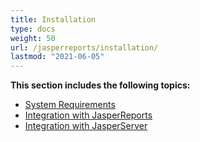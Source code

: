 ```yaml
---
title: Installation
type: docs
weight: 50
url: /jasperreports/installation/
lastmod: "2021-06-05"
---
```


**This section includes the following topics:**

- [System Requirements](/pdf/jasperreports/system-requirements/)
- [Integration with JasperReports](/pdf/jasperreports/integration-with-jasperreports/)
- [Integration with JasperServer](/pdf/jasperreports/integration-with-jasperserver/)
